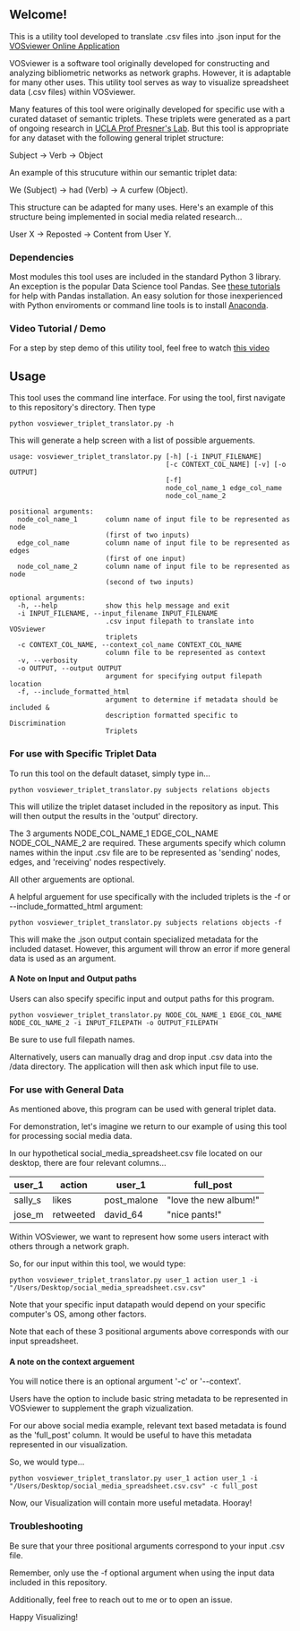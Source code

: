 ## Welcome!

This is a utility tool developed to translate .csv files into .json input for the [VOSviewer Online Application](https://app.vosviewer.com/)

VOSviewer is a software tool originally developed for constructing and analyzing bibliometric networks as network graphs. However, it is adaptable for many other uses. This utility tool serves as way to visualize spreadsheet data (.csv files) within VOSviewer.

Many features of this tool were originally developed for specific use with a curated dataset of semantic triplets. These triplets were generated as a part of ongoing research in [UCLA Prof Presner's Lab](https://holocaustresearchlab.com/). But this tool is appropriate for any dataset with the following general triplet structure:

Subject -> Verb -> Object

An example of this strucuture within our semantic triplet data:

We (Subject) -> had (Verb) -> A curfew (Object).

This structure can be adapted for many uses. Here's an example of this structure being implemented in social media related research...

User X -> Reposted -> Content from User Y.

### Dependencies

Most modules this tool uses are included in the standard Python 3 library. An exception is the popular Data Science tool Pandas. See [these tutorials](https://pandas.pydata.org/pandas-docs/stable/getting_started/install.html) for help with Pandas installation. An easy solution for those inexperienced with Python enviroments or command line tools is to install [Anaconda](https://anaconda.org/).

### Video Tutorial / Demo

For a step by step demo of this utility tool, feel free to watch [this video](https://youtu.be/_sq_ps-W42o)

## Usage

This tool uses the command line interface. For using the tool, first navigate to this repository's directory. Then type

```
python vosviewer_triplet_translator.py -h
```

This will generate a help screen with a list of possible arguements.

```
usage: vosviewer_triplet_translator.py [-h] [-i INPUT_FILENAME]
                                       [-c CONTEXT_COL_NAME] [-v] [-o OUTPUT]
                                       [-f]
                                       node_col_name_1 edge_col_name
                                       node_col_name_2

positional arguments:
  node_col_name_1       column name of input file to be represented as node
                        (first of two inputs)
  edge_col_name         column name of input file to be represented as edges
                        (first of one input)
  node_col_name_2       column name of input file to be represented as node
                        (second of two inputs)

optional arguments:
  -h, --help            show this help message and exit
  -i INPUT_FILENAME, --input_filename INPUT_FILENAME
                        .csv input filepath to translate into VOSviewer
                        triplets
  -c CONTEXT_COL_NAME, --context_col_name CONTEXT_COL_NAME
                        column file to be represented as context
  -v, --verbosity
  -o OUTPUT, --output OUTPUT
                        argument for specifying output filepath location
  -f, --include_formatted_html
                        argument to determine if metadata should be included &
                        description formatted specific to Discrimination
                        Triplets
```

### For use with Specific Triplet Data

To run this tool on the default dataset, simply type in...

```
python vosviewer_triplet_translator.py subjects relations objects
```

This will utilize the triplet dataset included in the repository as input. This will then output the results in the 'output' directory.

The 3 arguments NODE_COL_NAME_1 EDGE_COL_NAME NODE_COL_NAME_2 are required. These arguments specify which column names within the input .csv file are to be represented as 'sending' nodes, edges, and 'receiving' nodes respectively.

All other arguements are optional.

A helpful arguement for use specifically with the included triplets is the -f or --include_formatted_html argument:

```
python vosviewer_triplet_translator.py subjects relations objects -f
```

This will make the .json output contain specialized metadata for the included dataset. However, this argument will throw an error if more general data is used as an argument.

#### A Note on Input and Output paths

Users can also specify specific input and output paths for this program.

```
python vosviewer_triplet_translator.py NODE_COL_NAME_1 EDGE_COL_NAME NODE_COL_NAME_2 -i INPUT_FILEPATH -o OUTPUT_FILEPATH
```

Be sure to use full filepath names.

Alternatively, users can manually drag and drop input .csv data into the /data directory. The application will then ask which input file to use.

### For use with General Data

As mentioned above, this program can be used with general triplet data. 

For demonstration, let's imagine we return to our example of using this tool for processing social media data.

In our hypothetical social_media_spreadsheet.csv file located on our desktop, there are four relevant columns...

user_1 |   action   |  user_1     | full_post 
------ | ---------- | ------------| ---------------------|
sally_s |   likes   | post_malone | "love the new album!"
jose_m  | retweeted |  david_64   | "nice pants!"

Within VOSviewer, we want to represent how some users interact with others through a network graph.

So, for our input within this tool, we would type:

```
python vosviewer_triplet_translator.py user_1 action user_1 -i "/Users/Desktop/social_media_spreadsheet.csv.csv"
```
Note that your specific input datapath would depend on your specific computer's OS, among other factors.

Note that each of these 3 positional arguments above corresponds with our input spreadsheet.

#### A note on the context arguement

You will notice there is an optional argument '-c' or '--context'.

Users have the option to include basic string metadata to be represented in VOSviewer to supplement the graph vizualization.

For our above social media example, relevant text based metadata is found as the 'full_post' column. It would be useful to have this metadata represented in our visualization.

So, we would type...

```
python vosviewer_triplet_translator.py user_1 action user_1 -i "/Users/Desktop/social_media_spreadsheet.csv.csv" -c full_post
```

Now, our Visualization will contain more useful metadata. Hooray!

### Troubleshooting

Be sure that your three positional arguments correspond to your input .csv file.

Remember, only use the -f optional argument when using the input data included in this repository.

Additionally, feel free to reach out to me or to open an issue.


Happy Visualizing!




